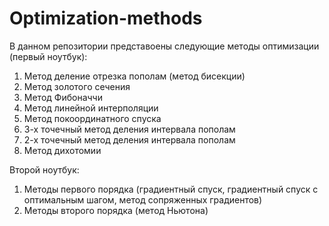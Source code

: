 # Optimization-methods

В данном репозитории представоены следующие методы оптимизации (первый ноутбук): 
1) Метод деление отрезка пополам (метод бисекции)
2) Метод золотого сечения
3) Метод Фибоначчи
4) Метод линейной интерполяции
5) Метод покоординатного спуска
6) 3-х точечный метод деления интервала пополам
7) 2-х точечный метод деления интервала пополам
8) Метод дихотомии

Второй ноутбук: 
1) Методы первого порядка (градиентный спуск, градиентный спуск с оптимальным шагом, метод сопряженных градиентов)
2) Методы второго порядка (метод Ньютона)
